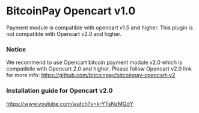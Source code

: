 # BitcoinPay Opencart v1.0
Payment module is compatible with opencart v1.5 and higher. This plugin is not compatible with Opencart v2.0 and higher.


### Notice
We recommend to use Opencart bitcoin payment module v2.0 which is compatibile with Opencart 2.0 and higher. Please follow Opencart v2.0 link for more info:
https://github.com/bitcoinpay/bitcoinpay-opencart-v2

### Installation guide for Opencart v2.0
https://www.youtube.com/watch?v=krYTsNzMQdY
